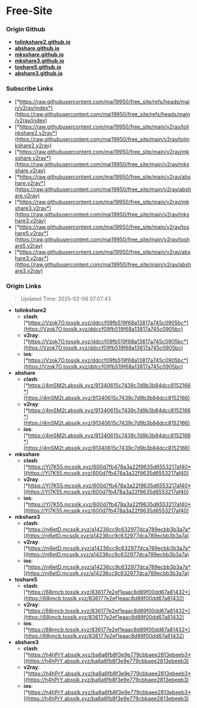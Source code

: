 # Free-Site

### Origin Github

- [**tolinkshare2.github.io**](https://github.com/tolinkshare2/tolinkshare2.github.io)
- [**abshare.github.io**](https://github.com/abshare/abshare.github.io)
- [**mksshare.github.io**](https://github.com/mksshare/mksshare.github.io)
- [**mkshare3.github.io**](https://github.com/mkshare3/mkshare3.github.io)
- [**toshare5.github.io**](https://github.com/toshare5/toshare5.github.io)
- [**abshare3.github.io**](https://github.com/abshare3/abshare3.github.io)

### Subscribe Links

- [*https://raw.githubusercontent.com/mai19950/free_site/refs/heads/main/v2ray/index*](https://raw.githubusercontent.com/mai19950/free_site/refs/heads/main/v2ray/index)
- [*https://raw.githubusercontent.com/mai19950/free_site/main/v2ray/tolinkshare2.v2ray*](https://raw.githubusercontent.com/mai19950/free_site/main/v2ray/tolinkshare2.v2ray)
- [*https://raw.githubusercontent.com/mai19950/free_site/main/v2ray/mksshare.v2ray*](https://raw.githubusercontent.com/mai19950/free_site/main/v2ray/mksshare.v2ray)
- [*https://raw.githubusercontent.com/mai19950/free_site/main/v2ray/abshare.v2ray*](https://raw.githubusercontent.com/mai19950/free_site/main/v2ray/abshare.v2ray)
- [*https://raw.githubusercontent.com/mai19950/free_site/main/v2ray/mkshare3.v2ray*](https://raw.githubusercontent.com/mai19950/free_site/main/v2ray/mkshare3.v2ray)
- [*https://raw.githubusercontent.com/mai19950/free_site/main/v2ray/toshare5.v2ray*](https://raw.githubusercontent.com/mai19950/free_site/main/v2ray/toshare5.v2ray)
- [*https://raw.githubusercontent.com/mai19950/free_site/main/v2ray/abshare3.v2ray*](https://raw.githubusercontent.com/mai19950/free_site/main/v2ray/abshare3.v2ray)

### Origin Links

> Updated Time: 2025-02-06 07:07:43

- **tolinkshare2**
  - **clash**: [*https://Vzok7O.tosslk.xyz/ddccf09fb519f68a13817a745c0905bc*](https://Vzok7O.tosslk.xyz/ddccf09fb519f68a13817a745c0905bc)
  - **v2ray**: [*https://Vzok7O.tosslk.xyz/ddccf09fb519f68a13817a745c0905bc*](https://Vzok7O.tosslk.xyz/ddccf09fb519f68a13817a745c0905bc)
  - **ios**: [*https://Vzok7O.tosslk.xyz/ddccf09fb519f68a13817a745c0905bc*](https://Vzok7O.tosslk.xyz/ddccf09fb519f68a13817a745c0905bc)
- **abshare**
  - **clash**: [*https://4mSM2t.absslk.xyz/91340615c7439c7d9b3b84dcc8152166*](https://4mSM2t.absslk.xyz/91340615c7439c7d9b3b84dcc8152166)
  - **v2ray**: [*https://4mSM2t.absslk.xyz/91340615c7439c7d9b3b84dcc8152166*](https://4mSM2t.absslk.xyz/91340615c7439c7d9b3b84dcc8152166)
  - **ios**: [*https://4mSM2t.absslk.xyz/91340615c7439c7d9b3b84dcc8152166*](https://4mSM2t.absslk.xyz/91340615c7439c7d9b3b84dcc8152166)
- **mksshare**
  - **clash**: [*https://YI7K55.mcsslk.xyz/600d7fb478a3a22f9635d6553217af40*](https://YI7K55.mcsslk.xyz/600d7fb478a3a22f9635d6553217af40)
  - **v2ray**: [*https://YI7K55.mcsslk.xyz/600d7fb478a3a22f9635d6553217af40*](https://YI7K55.mcsslk.xyz/600d7fb478a3a22f9635d6553217af40)
  - **ios**: [*https://YI7K55.mcsslk.xyz/600d7fb478a3a22f9635d6553217af40*](https://YI7K55.mcsslk.xyz/600d7fb478a3a22f9635d6553217af40)
- **mkshare3**
  - **clash**: [*https://nj6etD.mcsslk.xyz/a14236cc9c632977dca789ecbb3b3a7a*](https://nj6etD.mcsslk.xyz/a14236cc9c632977dca789ecbb3b3a7a)
  - **v2ray**: [*https://nj6etD.mcsslk.xyz/a14236cc9c632977dca789ecbb3b3a7a*](https://nj6etD.mcsslk.xyz/a14236cc9c632977dca789ecbb3b3a7a)
  - **ios**: [*https://nj6etD.mcsslk.xyz/a14236cc9c632977dca789ecbb3b3a7a*](https://nj6etD.mcsslk.xyz/a14236cc9c632977dca789ecbb3b3a7a)
- **toshare5**
  - **clash**: [*https://68jmcb.tosslk.xyz/836177e2ef1eaac8d89f00dd67a81432*](https://68jmcb.tosslk.xyz/836177e2ef1eaac8d89f00dd67a81432)
  - **v2ray**: [*https://68jmcb.tosslk.xyz/836177e2ef1eaac8d89f00dd67a81432*](https://68jmcb.tosslk.xyz/836177e2ef1eaac8d89f00dd67a81432)
  - **ios**: [*https://68jmcb.tosslk.xyz/836177e2ef1eaac8d89f00dd67a81432*](https://68jmcb.tosslk.xyz/836177e2ef1eaac8d89f00dd67a81432)
- **abshare3**
  - **clash**: [*https://h4hPrY.absslk.xyz/ba6a6fb8f3e9e779cbbaee2813ebeeb3*](https://h4hPrY.absslk.xyz/ba6a6fb8f3e9e779cbbaee2813ebeeb3)
  - **v2ray**: [*https://h4hPrY.absslk.xyz/ba6a6fb8f3e9e779cbbaee2813ebeeb3*](https://h4hPrY.absslk.xyz/ba6a6fb8f3e9e779cbbaee2813ebeeb3)
  - **ios**: [*https://h4hPrY.absslk.xyz/ba6a6fb8f3e9e779cbbaee2813ebeeb3*](https://h4hPrY.absslk.xyz/ba6a6fb8f3e9e779cbbaee2813ebeeb3)
